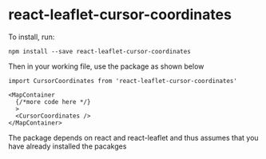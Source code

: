 # react-leaflet-cursor-coordinates

To install, run:
```
npm install --save react-leaflet-cursor-coordinates
```

Then in your working file, use the package as shown below
```
import CursorCoordinates from 'react-leaflet-cursor-coordinates'

<MapContainer
  {/*more code here */}
  > 
  <CursorCoordinates /> 
</MapContainer>
```

The package depends on react and react-leaflet and thus assumes that you have already installed the pacakges
